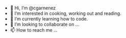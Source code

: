- 👋 Hi, I’m @cgarnenez
- 👀 I’m interested in cooking, working out and reading.
- 🌱 I’m currently learning how to code.
- 💞️ I’m looking to collaborate on ...
- 📫 How to reach me ...

<!---
cgarnenez/cgarnenez is a ✨ special ✨ repository because its `README.md` (this file) appears on your GitHub profile.
You can click the Preview link to take a look at your changes.
--->
